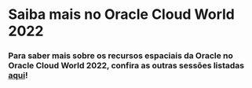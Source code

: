 # Saiba mais no Oracle Cloud World 2022

### Para saber mais sobre os recursos espaciais da Oracle no Oracle Cloud World 2022, confira as outras sessões listadas [aqui](https://events.rf.oracle.com/widget/oracle/cloudworld/1664566033347001qNrQ)!